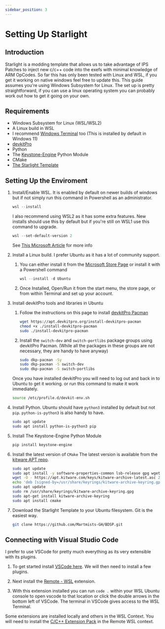 ```yaml
---
sidebar_position: 3
---
```


# Setting Up Starlight

## Introduction

Starlight is a modding template that allows us to take advantage of IPS Patches to inject new c/c++ code into the exefs with minimal knowledge of ARM OpCodes.
So far this has only been tested with Linux and WSL, if you get it working on native windows feel free to update this.
This guide assumes you're using Windows Subsystem for Linux. The set up is pretty straightforward, if you can use a linux operating system you can probably work out how to get it going on your own.

## Requirements

- Windows Subsystem for Linux (WSL/WSL2)
- A Linux build in WSL
- I recommend [Windows Terminal](https://aka.ms/terminal) too (This is installed by default in Windows 11)
- [devkitPro](https://devkitpro.org/)
- Python
- The [Keystone-Engine](https://www.keystone-engine.org/) Python Module
- CMake
- [The Starlight Template](https://github.com/Martmists-GH/BDSP.git)

## Setting Up the Enviroment

1. Install/Enable WSL. It is enabled by default on newer builds of windows but if not simply run this command in Powershell as an administrator.

    ```powershell
    wsl --install
    ```

    I also recommend using WSL2 as it has some extra features. New installs should use this by default but if you're still on WSL1 use this command to upgrade.  

    ```powershell
    wsl --set-default-version 2
    ```

    See [This Microsoft Article](https://docs.microsoft.com/en-us/windows/wsl/install) for more info

2. Install a Linux build. I prefer Ubuntu as it has a lot of community support.  
   1. You can either install it from the [Microsoft Store Page](https://www.microsoft.com/p/ubuntu/9pdxgncfsczv) or install it with a Powershell command  

        ```powershell
        wsl --install -d Ubuntu
        ```

   2. Once Installed, Open/Run it from the start menu, the store page, or from within Terminal and set up your account.

3. Install devkitPro tools and libraries in Ubuntu
   1. Follow the instructions on this page to install [devkitPro Pacman](https://devkitpro.org/wiki/devkitPro_pacman)  

        ```bash
        wget https://apt.devkitpro.org/install-devkitpro-pacman
        chmod +x ./install-devkitpro-pacman
        sudo ./install-devkitpro-pacman
        ```

   2. Install the `switch-dev` and `switch-portlibs` package groups using devkitPro Pacman. (While all the packages in these groups are not necessary, they are handy to have anyway)

        ```bash
        sudo dkp-pacman -Sy
        sudo dkp-pacman -S switch-dev
        sudo dkp-pacman -S switch-portlibs
        ```

    Once you have installed devkitPro you will need to log out and back in to Ubuntu to get it working. or run this command to make it work immediately.

    ```bash
    source /etc/profile.d/devkit-env.sh
    ```

4. Install Python. Ubuntu should have `python3` installed by default but not `pip`. `python-is-python3` is also handy to have.

    ```bash
    sudo apt update
    sudo apt install python-is-python3 pip
    ```

5. Install The Keystone-Engine Python Module

    ```bash
    pip install keystone-engine
    ```

6. Install the latest version of `CMake`
    The latest version is available from the [kitware APT repo](https://apt.kitware.com/).

    ```bash
    sudo apt update
    sudo apt install -y software-properties-common lsb-release gpg wget apt-transport-https
    wget -O - https://apt.kitware.com/keys/kitware-archive-latest.asc 2>/dev/null | gpg --dearmor - | sudo tee /usr/share/keyrings/kitware-archive-keyring.gpg >/dev/null
    echo 'deb [signed-by=/usr/share/keyrings/kitware-archive-keyring.gpg] https://apt.kitware.com/ubuntu/ $(lsb_release -cs) main' | sudo tee /etc/apt/sources.list.d/kitware.list >/dev/null
    sudo apt update
    sudo rm /usr/share/keyrings/kitware-archive-keyring.gpg
    sudo apt-get install kitware-archive-keyring
    sudo apt install cmake
    ```

7. Download the Starlight Template to your Ubuntu filesystem. Git is the easiest way.

    ```bash
    git clone https://github.com/Martmists-GH/BDSP.git
    ```

## Connecting with Visual Studio Code

I prefer to use VSCode for pretty much everything as its very extensible with its plugins.

1. To get started install [VSCode here](https://code.visualstudio.com/download). We will then need to install a few plugins.

2. Next install the [Remote - WSL](https://marketplace.visualstudio.com/items?itemName=ms-vscode-remote.remote-wsl) extension. 

3. With this extension installed you can run `code .` within your WSL Ubuntu console to open vscode to that location or click the double arrows in the bottom left of VSCode. The terminal in VSCode gives access to the WSL Terminal.  

Some extensions are installed locally and others in the WSL Context. You will need to install the [C/C++ Extension Pack](https://marketplace.visualstudio.com/items?itemName=ms-vscode.cpptools-extension-pack) in the Remote WSL context.
